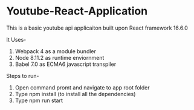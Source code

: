 # Youtube-React-Application

This is a basic youtube api applicaiton built upon React framework 16.6.0

It Uses-
  1. Webpack 4 as a module bundler
  2. Node 8.11.2 as runtime enviornment
  3. Babel 7.0 as ECMA6 javascript transpiler
  
Steps to run-
  1. Open command promt and navigate to app root folder
  2. Type npm install (to install all the dependencies)
  3. Type npm run start
